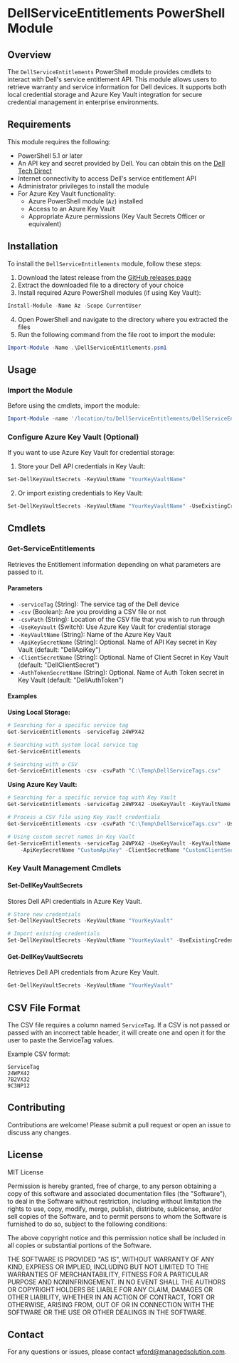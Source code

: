 # DellServiceEntitlements PowerShell Module

## Overview

The `DellServiceEntitlements` PowerShell module provides cmdlets to interact with Dell's service entitlement API. This module allows users to retrieve warranty and service information for Dell devices. It supports both local credential storage and Azure Key Vault integration for secure credential management in enterprise environments.

## Requirements

This module requires the following:

- PowerShell 5.1 or later
- An API key and secret provided by Dell. You can obtain this on the [Dell Tech Direct](https://techdirect.dell.com/Portal/ApplyForAPIKeyWizard.aspx)
- Internet connectivity to access Dell's service entitlement API
- Administrator privileges to install the module
- For Azure Key Vault functionality:
  - Azure PowerShell module (`Az`) installed
  - Access to an Azure Key Vault
  - Appropriate Azure permissions (Key Vault Secrets Officer or equivalent)

## Installation

To install the `DellServiceEntitlements` module, follow these steps:

1. Download the latest release from the [GitHub releases page](https://github.com/WFord26/DellServiceEntitlements/releases)
2. Extract the downloaded file to a directory of your choice
3. Install required Azure PowerShell modules (if using Key Vault):
```powershell
Install-Module -Name Az -Scope CurrentUser
```
4. Open PowerShell and navigate to the directory where you extracted the files
5. Run the following command from the file root to import the module:
```powershell
Import-Module -Name .\DellServiceEntitlements.psm1
```

## Usage

### Import the Module

Before using the cmdlets, import the module:

```powershell
Import-Module -name '/location/to/DellServiceEntitlements/DellServiceEntitlements/DellServiceEntitlements.psm1'
```

### Configure Azure Key Vault (Optional)

If you want to use Azure Key Vault for credential storage:

1. Store your Dell API credentials in Key Vault:
```powershell
Set-DellKeyVaultSecrets -KeyVaultName "YourKeyVaultName"
```

2. Or import existing credentials to Key Vault:
```powershell
Set-DellKeyVaultSecrets -KeyVaultName "YourKeyVaultName" -UseExistingCredentials
```

## Cmdlets

### Get-ServiceEntitlements

Retrieves the Entitlement information depending on what parameters are passed to it. 

#### Parameters

- `-serviceTag` (String): The service tag of the Dell device
- `-csv` (Boolean): Are you providing a CSV file or not
- `-csvPath` (String): Location of the CSV file that you wish to run through
- `-UseKeyVault` (Switch): Use Azure Key Vault for credential storage
- `-KeyVaultName` (String): Name of the Azure Key Vault
- `-ApiKeySecretName` (String): Optional. Name of API Key secret in Key Vault (default: "DellApiKey")
- `-ClientSecretName` (String): Optional. Name of Client Secret in Key Vault (default: "DellClientSecret")
- `-AuthTokenSecretName` (String): Optional. Name of Auth Token secret in Key Vault (default: "DellAuthToken")

#### Examples

**Using Local Storage:**

```powershell
# Searching for a specific service tag
Get-ServiceEntitlements -serviceTag 24WPX42  

# Searching with system local service tag
Get-ServiceEntitlements

# Searching with a CSV
Get-ServiceEntitlements -csv -csvPath "C:\Temp\DellServiceTags.csv"
```

**Using Azure Key Vault:**

```powershell
# Searching for a specific service tag with Key Vault
Get-ServiceEntitlements -serviceTag 24WPX42 -UseKeyVault -KeyVaultName "YourKeyVault"

# Process a CSV file using Key Vault credentials
Get-ServiceEntitlements -csv -csvPath "C:\Temp\DellServiceTags.csv" -UseKeyVault -KeyVaultName "YourKeyVault"

# Using custom secret names in Key Vault
Get-ServiceEntitlements -serviceTag 24WPX42 -UseKeyVault -KeyVaultName "YourKeyVault" `
    -ApiKeySecretName "CustomApiKey" -ClientSecretName "CustomClientSecret"
```

### Key Vault Management Cmdlets

#### Set-DellKeyVaultSecrets
Stores Dell API credentials in Azure Key Vault.

```powershell
# Store new credentials
Set-DellKeyVaultSecrets -KeyVaultName "YourKeyVault"

# Import existing credentials
Set-DellKeyVaultSecrets -KeyVaultName "YourKeyVault" -UseExistingCredentials
```

#### Get-DellKeyVaultSecrets
Retrieves Dell API credentials from Azure Key Vault.

```powershell
Get-DellKeyVaultSecrets -KeyVaultName "YourKeyVault"
```

## CSV File Format

The CSV file requires a column named `ServiceTag`. If a CSV is not passed or passed with an incorrect table header, it will create one and open it for the user to paste the ServiceTag values.

Example CSV format:
```csv
ServiceTag
24WPX42
7B2VX32
9C3NP12
```

## Contributing

Contributions are welcome! Please submit a pull request or open an issue to discuss any changes.

## License

MIT License

Permission is hereby granted, free of charge, to any person obtaining a copy of this software and associated documentation files (the "Software"), to deal in the Software without restriction, including without limitation the rights to use, copy, modify, merge, publish, distribute, sublicense, and/or sell copies of the Software, and to permit persons to whom the Software is furnished to do so, subject to the following conditions:

The above copyright notice and this permission notice shall be included in all copies or substantial portions of the Software.

THE SOFTWARE IS PROVIDED "AS IS", WITHOUT WARRANTY OF ANY KIND, EXPRESS OR IMPLIED, INCLUDING BUT NOT LIMITED TO THE WARRANTIES OF MERCHANTABILITY, FITNESS FOR A PARTICULAR PURPOSE AND NONINFRINGEMENT. IN NO EVENT SHALL THE AUTHORS OR COPYRIGHT HOLDERS BE LIABLE FOR ANY CLAIM, DAMAGES OR OTHER LIABILITY, WHETHER IN AN ACTION OF CONTRACT, TORT OR OTHERWISE, ARISING FROM, OUT OF OR IN CONNECTION WITH THE SOFTWARE OR THE USE OR OTHER DEALINGS IN THE SOFTWARE.

## Contact

For any questions or issues, please contact [wford@managedsolution.com](mailto:wford@managedsolution.com).